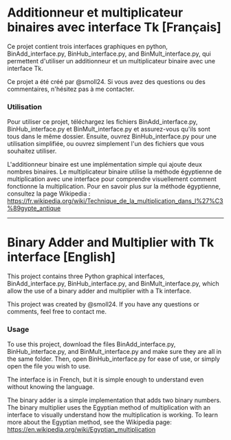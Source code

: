 # Additionneur et multiplicateur binaires avec interface Tk [Français]
Ce projet contient trois interfaces graphiques en python, BinAdd_interface.py, BinHub_interface.py, and BinMult_interface.py, qui permettent d'utiliser un additionneur et un multiplicateur binaire avec une interface Tk.

Ce projet a été créé par @smoll24. Si vous avez des questions ou des commentaires, n'hésitez pas à me contacter.

### Utilisation
Pour utiliser ce projet, téléchargez les fichiers BinAdd_interface.py, BinHub_interface.py et BinMult_interface.py et assurez-vous qu'ils sont tous dans le même dossier. Ensuite, ouvrez BinHub_interface.py pour une utilisation simplifiée, ou ouvrez simplement l'un des fichiers que vous souhaitez utiliser.

L'additionneur binaire est une implémentation simple qui ajoute deux nombres binaires. Le multiplicateur binaire utilise la méthode égyptienne de multiplication avec une interface pour comprendre visuellement comment fonctionne la multiplication. Pour en savoir plus sur la méthode égyptienne, consultez la page Wikipedia : https://fr.wikipedia.org/wiki/Technique_de_la_multiplication_dans_l%27%C3%89gypte_antique

---
# Binary Adder and Multiplier with Tk interface [English]
This project contains three Python graphical interfaces, BinAdd_interface.py, BinHub_interface.py, and BinMult_interface.py, which allow the use of a binary adder and multiplier with a Tk interface.

This project was created by @smoll24. If you have any questions or comments, feel free to contact me.

### Usage
To use this project, download the files BinAdd_interface.py, BinHub_interface.py, and BinMult_interface.py and make sure they are all in the same folder. Then, open BinHub_interface.py for ease of use, or simply open the file you wish to use.

The interface is in French, but it is simple enough to understand even without knowing the language.

The binary adder is a simple implementation that adds two binary numbers. The binary multiplier uses the Egyptian method of multiplication with an interface to visually understand how the multiplication is working. To learn more about the Egyptian method, see the Wikipedia page: https://en.wikipedia.org/wiki/Egyptian_multiplication
